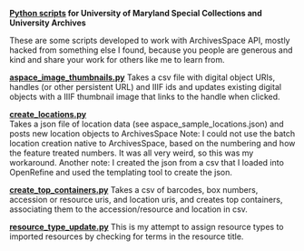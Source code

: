 **[Python scripts](https://github.com/brialparker/ArchivesSpace_scripts) for University of Maryland Special Collections and University Archives**

These are some scripts developed to work with ArchivesSpace API, mostly hacked from something else I found, because you people are generous
and kind and share your work for others like me to learn from. 

**[aspace_image_thumbnails.py](https://github.com/brialparker/ArchivesSpace_scripts/blob/master/aspace_image_thumbnails.py)**
Takes a csv file with digital object URIs, handles (or other persistent URL) and IIIF ids and updates existing digital objects 
with a IIIF thumbnail image that links to the handle when clicked.

**[create_locations.py](https://github.com/brialparker/ArchivesSpace_scripts/blob/master/create_locations.py)**  
Takes a json file of location data (see aspace_sample_locations.json) and posts new location objects to ArchivesSpace
Note: I could not use the batch location creation native to ArchivesSpace, based on the numbering and how the feature treated numbers.
It was all very weird, so this was my workaround. 
Another note: I created the json from a csv that I loaded into OpenRefine and used the templating tool to create the json.

**[create_top_containers.py](https://github.com/brialparker/ArchivesSpace_scripts/blob/master/create_top_containers.py)**
Takes a csv of barcodes, box numbers, accession or resource uris, and location uris, and creates top containers, 
associating them to the accession/resource and location in csv.

**[resource_type_update.py](https://github.com/brialparker/ArchivesSpace_scripts/blob/master/resource_type_update.py)**
This is my attempt to assign resource types to imported resources by checking for terms in the resource title.
